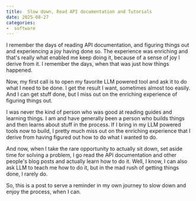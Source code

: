 ```yaml
---
title:  Slow down, Read API documentation and Tutorials
date: 2025-08-27
categories:
-  software
---
```


I remember the days of reading API documentation, and figuring things out and experiencing a joy having done so. The experience was enriching and that's really what 
enabled me keep doing it, because of a sense of joy I derive from it. I remember the days, when that was just how things happened.

Now, my first call is to open my favorite LLM powered tool and ask it to do what I need to be done. I get the result I want, sometimes almost too easily. And I can
get stuff done, but I miss out on the enriching experience of figuring things out.

I was never the kind of person who was good at reading guides and learning things. I am and have generally been a person who builds things and then learns about stuff
in the process. If I bring in my LLM powered tools now to build, I pretty much miss out on the enriching experience that I derive from having figured out how to do
what I wanted to do.

And now, when I take the rare opportunity to actually sit down, set aside time for solving a problem, I go read the API documentation and other people's blog posts
and actually learn how to do it. Well, I know, I can also ask LLM to teach me how to do it, but in the mad rush of getting things done, I rarely do.

So, this is a post to serve a reminder in my own journey to slow down and enjoy the process, when I can.
